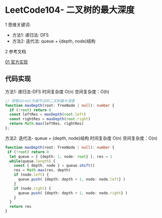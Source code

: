 # LeetCode104- 二叉树的最大深度

1 思维关键词: 
  - 方法1: 递归法: DFS
  - 方法2: 迭代法: queue + {depth, node}结构

2 参考文档

[01 官方实现](https://leetcode.cn/problems/maximum-depth-of-binary-tree/solutions/349250/er-cha-shu-de-zui-da-shen-du-by-leetcode-solution/)


## 代码实现

方法1: 递归法-DFS   时间复杂度 O(n)  空间复杂度：O(h)

```ts
// 获取以root为根节点的二叉树最大深度
function maxDepth(root: TreeNode | null): number {
  if (!root) return 0
  const leftRes = maxDepth(root.left)
  const rightRes = maxDepth(root.right)
  return Math.max(leftRes, rightRes)
};
```

方法2: 迭代法- queue + {depth, node}结构   时间复杂度 O(n)  空间复杂度：O(n)

```ts
function maxDepth(root: TreeNode | null): number {
 if (!root) return 0
  let queue = [ {depth: 1, node: root} ], res = 1
  while(queue.length) {
    const { depth, node } = queue.shift()
    res = Math.max(res, depth)
    if (node.left) {
      queue.push( {depth: depth + 1, node: node.left} )
    }
    if (node.right) {
      queue.push( {depth: depth + 1, node: node.right} )
    }
  }
  return res
}

```